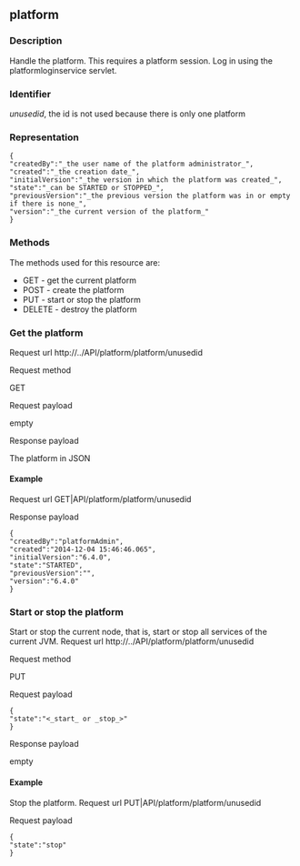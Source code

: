 ## platform

### Description

Handle the platform. This requires a platform session. Log in using the platformloginservice servlet.

### Identifier

_unusedid_, the id is not used because there is only one platform

### Representation

    {
    "createdBy":"_the user name of the platform administrator_",
    "created":"_the creation date_",
    "initialVersion":"_the version in which the platform was created_",
    "state":"_can be STARTED or STOPPED_",
    "previousVersion":"_the previous version the platform was in or empty if there is none_",
    "version":"_the current version of the platform_"
    }

### Methods

The methods used for this resource are:

* GET - get the current platform
* POST - create the platform
* PUT - start or stop the platform
* DELETE - destroy the platform

### Get the platform
Request url
http://../API/platform/platform/unusedid

Request method

GET

Request payload

empty

Response payload

The platform in JSON

#### Example
Request url
GET|API/platform/platform/unusedid

Response payload

    {
    "createdBy":"platformAdmin",
    "created":"2014-12-04 15:46:46.065",
    "initialVersion":"6.4.0",
    "state":"STARTED",
    "previousVersion":"",
    "version":"6.4.0"
    }

### Start or stop the platform

Start or stop the current node, that is, start or stop all services of the current JVM.
Request url
http://../API/platform/platform/unusedid

Request method

PUT

Request payload

    {
    "state":"<_start_ or _stop_>"
    }

Response payload

empty

#### Example

Stop the platform.
Request url
PUT|API/platform/platform/unusedid

Request payload

    {
    "state":"stop"
    }